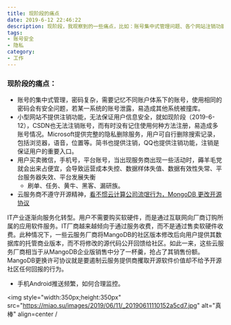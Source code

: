 ```yaml
---
title: 现阶段的痛点
date: 2019-6-12 22:46:22
description: 现阶段，我观察到的一些痛点，比如：账号集中式管理问题、各个网站注销功能不完善，导致的信息安全问题，账号买卖问题，开源问题等
tags:
- 账号安全
- 隐私
category:
- 工作
---
```


### 现阶段的痛点：

- 账号的集中式管理，密码复杂，需要记忆不同账户体系下的账号，使用相同的密码会有安全问题，若某一系统的账号泄露，易造成其他系统被撞库。
- 小型网站不提供注销功能，无法保证用户信息安全，就如现阶段（2019-6-12），CSDN也无法注销账号，而有时没有记住使用何种方法注册，易造成多账号情况。Microsoft提供完整的隐私删除服务，用户可自行删除搜索记录，包括浏览器，语音，位置等。简书也提供注销，QQ也提供注销功能，注销是保证用户的重要入口。
- 用户买卖微信，手机号，平台账号，当出现服务商出现一些活动时，薅羊毛党就会出来占便宜，会导致运营成本失控、数据样体失值、数据有效性失常、平台服务器失效、平台发展失衡 
    - 刷单、任务、黄牛、黑客、漏研族。
- 云服务商不遵守开源精神，[看不惯云计算公司流氓行为，MongoDB 更改开源协议
](https://www.oschina.net/news/100948/mongodb-switches-up-its-open-source-license)


IT产业逐渐向服务化转型。用户不需要购买软硬件，而是通过互联网向厂商订购所属的应用软件服务。IT厂商越来越倾向于通过服务收费，而不是通过售卖软硬件收费。此种情况下，一些云服务厂商将MangoDB的社区版本修改后向用户提供其数据库的托管商业版本，而不将修改的源代码公开回馈给社区。如此一来，这些云服务厂商相当于从MangoDB企业版销售中分了一杯羹，抢占了其销售份额。MangoDB更换许可协议就是要遏制云服务提供商攫取开源软件价值却不给予开源社区任何回报的行为。

- 手机Android推送频繁，如何合理监控。

<fancybox><img style="width:350px;height:350px" src="https://miao.su/images/2019/06/11/_20190611110152a5cd7.jpg"  alt="真棒" align=center /</fancybox>
